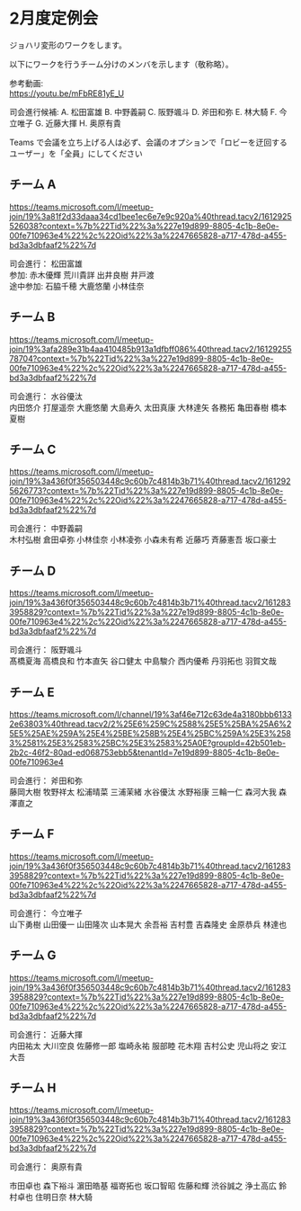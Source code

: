 # 2月度定例会

ジョハリ変形のワークをします。

以下にワークを行うチーム分けのメンバを示します（敬称略）。

参考動画:  
https://youtu.be/mFbRE81yE_U

司会進行候補:
A. 松田富雄
B. 中野義嗣
C. 阪野颯斗
D. 斧田和弥
E. 林大騎
F. 今立唯子
G. 近藤大揮
H. 奥原有貴

Teams で会議を立ち上げる人は必ず、会議のオプションで「ロビーを迂回するユーザー」を「全員」にしてください

## チーム A

https://teams.microsoft.com/l/meetup-join/19%3a81f2d33daaa34cd1bee1ec6e7e9c920a%40thread.tacv2/1612925526038?context=%7b%22Tid%22%3a%227e19d899-8805-4c1b-8e0e-00fe710963e4%22%2c%22Oid%22%3a%2247665828-a717-478d-a455-bd3a3dbfaaf2%22%7d

司会進行： 松田富雄      
参加: 赤木優輝
荒川貴詳
出井良樹
井戸渡    
途中参加: 石脇千穂  大鹿悠蘭  小林佳奈    


## チーム B
https://teams.microsoft.com/l/meetup-join/19%3afa289e31b4aa410485b913a1dfbff086%40thread.tacv2/1612925578704?context=%7b%22Tid%22%3a%227e19d899-8805-4c1b-8e0e-00fe710963e4%22%2c%22Oid%22%3a%2247665828-a717-478d-a455-bd3a3dbfaaf2%22%7d

司会進行： 水谷優汰  
内田悠介
打屋遥奈
大鹿悠蘭
大島寿久
太田真康
大林達矢
各務拓
亀田春樹 
橋本夏樹

## チーム C
https://teams.microsoft.com/l/meetup-join/19%3a436f0f356503448c9c60b7c4814b3b71%40thread.tacv2/1612925626773?context=%7b%22Tid%22%3a%227e19d899-8805-4c1b-8e0e-00fe710963e4%22%2c%22Oid%22%3a%2247665828-a717-478d-a455-bd3a3dbfaaf2%22%7d

司会進行： 中野義嗣    
木村弘樹
倉田卓弥
小林佳奈
小林凌弥
小森未有希
近藤巧
斉藤憲吾
坂口豪士

## チーム D
https://teams.microsoft.com/l/meetup-join/19%3a436f0f356503448c9c60b7c4814b3b71%40thread.tacv2/1612833958829?context=%7b%22Tid%22%3a%227e19d899-8805-4c1b-8e0e-00fe710963e4%22%2c%22Oid%22%3a%2247665828-a717-478d-a455-bd3a3dbfaaf2%22%7d

司会進行： 阪野颯斗  
髙橋夏海
高橋良和
竹本直矢
谷口健太
中島駿介
西内優希
丹羽拓也
羽賀文哉

## チーム E
https://teams.microsoft.com/l/channel/19%3af46e712c63de4a3180bbb61332e63803%40thread.tacv2/2%25E6%259C%2588%25E5%25BA%25A6%25E5%25AE%259A%25E4%25BE%258B%25E4%25BC%259A%25E3%2583%2581%25E3%2583%25BC%25E3%2583%25A0E?groupId=42b501eb-2b2c-46f2-80ad-ed068753ebb5&tenantId=7e19d899-8805-4c1b-8e0e-00fe710963e4

司会進行： 斧田和弥  
藤岡大樹
牧野祥太
松浦晴菜
三浦茉緒
水谷優汰
水野裕康
三輪一仁
森河大我
森澤直之

## チーム F
https://teams.microsoft.com/l/meetup-join/19%3a436f0f356503448c9c60b7c4814b3b71%40thread.tacv2/1612833958829?context=%7b%22Tid%22%3a%227e19d899-8805-4c1b-8e0e-00fe710963e4%22%2c%22Oid%22%3a%2247665828-a717-478d-a455-bd3a3dbfaaf2%22%7d

司会進行： 今立唯子  
山下勇樹
山田優一
山田隆次
山本晃大
余吾裕
吉村豊
吉森隆史
金原恭兵
林達也

## チーム G
https://teams.microsoft.com/l/meetup-join/19%3a436f0f356503448c9c60b7c4814b3b71%40thread.tacv2/1612833958829?context=%7b%22Tid%22%3a%227e19d899-8805-4c1b-8e0e-00fe710963e4%22%2c%22Oid%22%3a%2247665828-a717-478d-a455-bd3a3dbfaaf2%22%7d

司会進行： 近藤大揮  
内田祐太
大川空良
佐藤修一郎
塩崎永祐
服部睦
花木翔
吉村公史
児山将之
安江大吾

## チーム H
https://teams.microsoft.com/l/meetup-join/19%3a436f0f356503448c9c60b7c4814b3b71%40thread.tacv2/1612833958829?context=%7b%22Tid%22%3a%227e19d899-8805-4c1b-8e0e-00fe710963e4%22%2c%22Oid%22%3a%2247665828-a717-478d-a455-bd3a3dbfaaf2%22%7d

司会進行： 奥原有貴  

市田卓也
森下裕斗 
濵田皓基
福嵜拓也
坂口智昭
佐藤和輝
渋谷誠之
浄土高広
鈴村卓也
住明日奈 
林大騎
